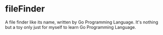 # fileFinder
A file finder like its name, written by Go Programming Language. 
It's nothing but a toy only just for myself to learn Go Programming Language.


